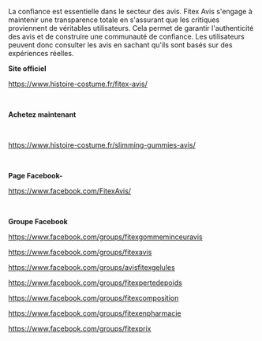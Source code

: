 La confiance est essentielle dans le secteur des avis. Fitex Avis s'engage à maintenir une transparence totale en s'assurant que les critiques proviennent de véritables utilisateurs. Cela permet de garantir l'authenticité des avis et de construire une communauté de confiance. Les utilisateurs peuvent donc consulter les avis en sachant qu'ils sont basés sur des expériences réelles.

<p><strong>Site officiel</strong></p>
<p><a href="https://www.histoire-costume.fr/fitex-avis/"><span style="font-weight: 400;">https://www.histoire-costume.fr/fitex-avis/</span></a><span style="font-weight: 400;">&nbsp;</span></p>
<p>&nbsp;</p>
<p><strong>Achetez maintenant</strong></p>
<p>&nbsp;</p>
<p><a href="https://www.histoire-costume.fr/slimming-gummies-avis/"><span style="font-weight: 400;">https://www.histoire-costume.fr/slimming-gummies-avis/</span></a><span style="font-weight: 400;">&nbsp;</span></p>
<p>&nbsp;</p>
<p><strong>Page Facebook-</strong></p>
<p><a href="https://www.facebook.com/FitexAvis/"><span style="font-weight: 400;">https://www.facebook.com/FitexAvis/</span></a><span style="font-weight: 400;">&nbsp;</span></p>
<p>&nbsp;</p>
<p><strong>Groupe Facebook</strong></p>
<p><a href="https://www.facebook.com/groups/fitexgommeminceuravis"><span style="font-weight: 400;">https://www.facebook.com/groups/fitexgommeminceuravis</span></a><span style="font-weight: 400;">&nbsp;</span></p>
<p><a href="https://www.facebook.com/groups/fitexavis"><span style="font-weight: 400;">https://www.facebook.com/groups/fitexavis</span></a><span style="font-weight: 400;">&nbsp;</span></p>
<p><a href="https://www.facebook.com/groups/avisfitexgelules"><span style="font-weight: 400;">https://www.facebook.com/groups/avisfitexgelules</span></a><span style="font-weight: 400;">&nbsp;</span></p>
<p><a href="https://www.facebook.com/groups/fitexpertedepoids"><span style="font-weight: 400;">https://www.facebook.com/groups/fitexpertedepoids</span></a><span style="font-weight: 400;">&nbsp;</span></p>
<p><a href="https://www.facebook.com/groups/fitexcomposition"><span style="font-weight: 400;">https://www.facebook.com/groups/fitexcomposition</span></a><span style="font-weight: 400;">&nbsp;</span></p>
<p><a href="https://www.facebook.com/groups/fitexenpharmacie"><span style="font-weight: 400;">https://www.facebook.com/groups/fitexenpharmacie</span></a><span style="font-weight: 400;">&nbsp;</span></p>
<p><a href="https://www.facebook.com/groups/fitexprix"><span style="font-weight: 400;">https://www.facebook.com/groups/fitexprix</span></a><span style="font-weight: 400;">&nbsp;</span></p>
